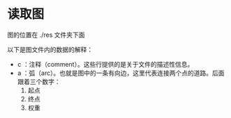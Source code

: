 # 读取图



图的位置在 ./res 文件夹下面

以下是图文件内的数据的解释：

- c ：注释（comment）。这些行提供的是关于文件的描述性信息。
- a ：弧（arc）。也就是图中的一条有向边，这里代表连接两个点的道路。后面跟着三个数字：
  1. 起点
  2. 终点
  3. 权重

